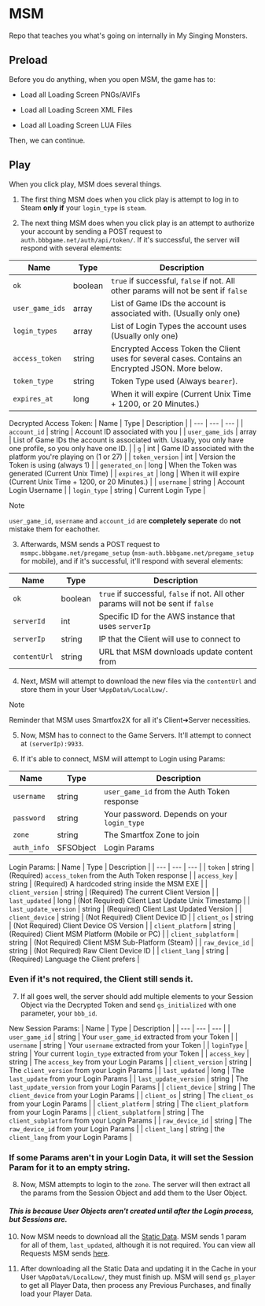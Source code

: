 # MSM
Repo that teaches you what's going on internally in My Singing Monsters.

Preload
-
Before you do anything, when you open MSM, the game has to:

* Load all Loading Screen PNGs/AVIFs

* Load all Loading Screen XML Files

* Load all Loading Screen LUA Files

Then, we can continue.

Play
-
When you click play, MSM does several things.

1. The first thing MSM does when you click play is attempt to log in to Steam **only if** your `login_type` is `steam`. 

2. The next thing MSM does when you click play is an attempt to authorize your account by sending a POST request to `auth.bbbgame.net/auth/api/token/`. If it's successful, the server will respond with several elements:

| Name | Type | Description |
| --- | --- | --- |
| `ok` | boolean | `true` if successful, `false` if not. All other params will not be sent if `false` |
| `user_game_ids` | array | List of Game IDs the account is associated with. (Usually only one) |
| `login_types` | array | List of Login Types the account uses (Usually only one) |
| `access_token` | string | Encrypted Access Token the Client uses for several cases. Contains an Encrypted JSON. More below.
| `token_type` | string | Token Type used (Always `bearer`). |
| `expires_at` | long | When it will expire (Current Unix Time + 1200, or 20 Minutes.) |

Decrypted Access Token:
| Name | Type | Description |
| --- | --- | --- |
| `account_id` | string | Account ID associated with you |
| `user_game_ids` | array | List of Game IDs the account is associated with. Usually, you only have one profile, so you only have one ID. |
| `g` | int | Game ID associated with the platform you're playing on (1 or 27) |
| `token_version` | int | Version the Token is using (always 1) |
| `generated_on` | long | When the Token was generated (Current Unix Time) |
| `expires_at` | long | When it will expire (Current Unix Time + 1200, or 20 Minutes.) |
| `username` | string | Account Login Username |
| `login_type` | string | Current Login Type |

>[!NOTE]
>`user_game_id`, `username` and `account_id` are **completely seperate** do **not** mistake them for eachother. 

3. Afterwards, MSM sends a POST request to `msmpc.bbbgame.net/pregame_setup` (`msm-auth.bbbgame.net/pregame_setup` for mobile), and if it's successful, it'll respond with several elements:

| Name | Type | Description |
| --- | --- | --- |
| `ok` | boolean | `true` if successful, `false` if not. All other params will not be sent if `false` |
| `serverId` | int | Specific ID for the AWS instance that uses `serverIp` |
| `serverIp` | string | IP that the Client will use to connect to |
| `contentUrl` | string | URL that MSM downloads update content from |

4. Next, MSM will attempt to download the new files via the `contentUrl` and store them in your User `%AppData%/LocalLow/`.

>[!NOTE]
>Reminder that MSM uses Smartfox2X for all it's Client➔Server necessities.

5. Now, MSM has to connect to the Game Servers. It'll attempt to connect at `(serverIp):9933`.

6. If it's able to connect, MSM will attempt to Login using Params:

| Name | Type | Description |
| --- | --- | --- |
| `username` | string | `user_game_id` from the Auth Token response |
| `password` | string | Your password. Depends on your `login_type` |
| `zone` | string | The Smartfox Zone to join |
| `auth_info` | SFSObject | Login Params |

Login Params:
| Name | Type | Description |
| --- | --- | --- |
| `token` | string | (Required) `access_token` from the Auth Token response |
| `access_key` | string | (Required) A hardcoded string inside the MSM EXE |
| `client_version` | string | (Required) The current Client Version |
| `last_updated` | long | (Not Required) Client Last Update Unix Timestamp |
| `last_update_version` | string | (Required) Client Last Updated Version |
| `client_device` | string | (Not Required) Client Device ID |
| `client_os` | string | (Not Required) Client Device OS Version |
| `client_platform` | string | (Required) Client MSM Platform (Mobile or PC) |
| `client_subplatform` | string | (Not Required) Client MSM Sub-Platform (Steam) |
| `raw_device_id` | string | (Not Required) Raw Client Device ID |
| `client_lang` | string | (Required) Language the Client prefers |

### Even if it's not required, the Client still sends it. 

7. If all goes well, the server should add multiple elements to your Session Object via the Decrypted Token and send `gs_initialized` with one parameter, your `bbb_id`.

New Session Params:
| Name | Type | Description |
| --- | --- | --- |
| `user_game_id` | string | Your `user_game_id` extracted from your Token |
| `username` | string | Your `username` extracted from your Token |
| `loginType` | string | Your current `login_type` extracted from your Token |
| `access_key` | string | The `access_key` from your Login Params |
| `client_version` | string | The `client_version` from your Login Params |
| `last_updated` | long | The `last_update` from your Login Params |
| `last_update_version` | string | The `last_update_version` from your Login Params |
| `client_device` | string | The `client_device` from your Login Params |
| `client_os` | string | The `client_os` from your Login Params |
| `client_platform` | string | The `client_platform` from your Login Params |
| `client_subplatform` | string | The `client_subplatform` from your Login Params |
| `raw_device_id` | string | The `raw_device_id` from your Login Params |
| `client_lang` | string | the `client_lang` from your Login Params |

### If some Params aren't in your Login Data, it will set the Session Param for it to an empty string.

8. Now, MSM attempts to login to the `zone`. The server will then extract all the params from the Session Object and add them to the User Object.

#### *This is because User Objects aren't created until after the Login process, but Sessions are.*

10. Now MSM needs to download all the [Static Data](https://www.indeed.com/career-advice/career-development/static-data-vs-dynamic-data). MSM sends 1 param for all of them, `last_updated`, although it is not required. You can view all Requests MSM sends [here](https://github.com/riotschoolacc/MSM-Server-Tools/blob/main/requests.md).

11. After downloading all the Static Data and updating it in the Cache in your User `%AppData%/LocalLow/`, they must finish up. MSM will send `gs_player` to get all Player Data, then process any Previous Purchases, and finally load your Player Data.
